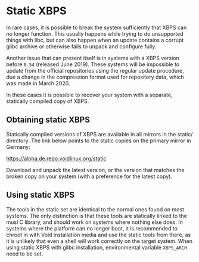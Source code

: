 # Static XBPS

In rare cases, it is possible to break the system sufficiently that XBPS can
no longer function. This usually happens while trying to do unsupported
things with libc, but can also happen when an update contains a corrupt
glibc archive or otherwise fails to unpack and configure fully.

Another issue that can present itself is in systems with a XBPS version
before `0.54` (released June 2019). These systems will be impossible to
update from the official repositories using the regular update procedure,
due a change in the compression format used for repository data, which was
made in March 2020.

In these cases it is possible to recover your system with a separate,
statically compiled copy of XBPS.

## Obtaining static XBPS

Statically compiled versions of XBPS are available in all mirrors in the
static/ directory. The link below points to the static copies on the primary
mirror in Germany:

<https://alpha.de.repo.voidlinux.org/static>

Download and unpack the latest version, or the version that matches the
broken copy on your system (with a preference for the latest copy).

## Using static XBPS

The tools in the static set are identical to the normal ones found on most
systems. The only distinction is that these tools are statically linked to
the musl C library, and should work on systems where nothing else does. In
systems where the platform can no longer boot, it is recommended to chroot
in with Void installation media and use the static tools from there, as it
is unlikely that even a shell will work correctly on the target system. When
using static XBPS with glibc installation, environmental variable
`XBPS_ARCH` need to be set.
